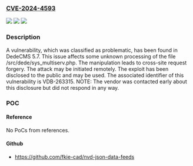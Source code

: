### [CVE-2024-4593](https://cve.mitre.org/cgi-bin/cvename.cgi?name=CVE-2024-4593)
![](https://img.shields.io/static/v1?label=Product&message=DedeCMS&color=blue)
![](https://img.shields.io/static/v1?label=Version&message=%3D%205.7%20&color=brighgreen)
![](https://img.shields.io/static/v1?label=Vulnerability&message=CWE-352%20Cross-Site%20Request%20Forgery&color=brighgreen)

### Description

A vulnerability, which was classified as problematic, has been found in DedeCMS 5.7. This issue affects some unknown processing of the file /src/dede/sys_multiserv.php. The manipulation leads to cross-site request forgery. The attack may be initiated remotely. The exploit has been disclosed to the public and may be used. The associated identifier of this vulnerability is VDB-263315. NOTE: The vendor was contacted early about this disclosure but did not respond in any way.

### POC

#### Reference
No PoCs from references.

#### Github
- https://github.com/fkie-cad/nvd-json-data-feeds

